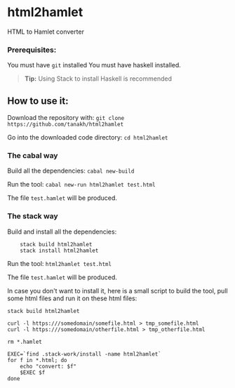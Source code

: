 # html2hamlet

HTML to Hamlet converter

### Prerequisites:
You must have `git` installed
You must have haskell installed.

> **Tip:** Using Stack to install Haskell is recommended

## How to use it:

Download the repository with:
`git clone https://github.com/tanakh/html2hamlet`

Go into the downloaded code directory:
`cd html2hamlet`

### The cabal way

Build all the dependencies:
`cabal new-build`

Run the tool:
`cabal new-run html2hamlet test.html`

The file `test.hamlet` will be produced.

### The stack way

Build and install all the dependencies:
```
    stack build html2hamlet
    stack install html2hamlet
```

Run the tool:
`html2hamlet test.html`

The file `test.hamlet` will be produced.

In case you don't want to install it, here is a small script to build the tool, pull some html files and run it on these html files:

```
stack build html2hamlet

curl -l https:///somedomain/somefile.html > tmp_somefile.html
curl -l https:///somedomain/otherfile.html > tmp_otherfile.html

rm *.hamlet

EXEC=`find .stack-work/install -name html2hamlet`
for f in *.html; do
    echo "convert: $f"
    $EXEC $f
done

```